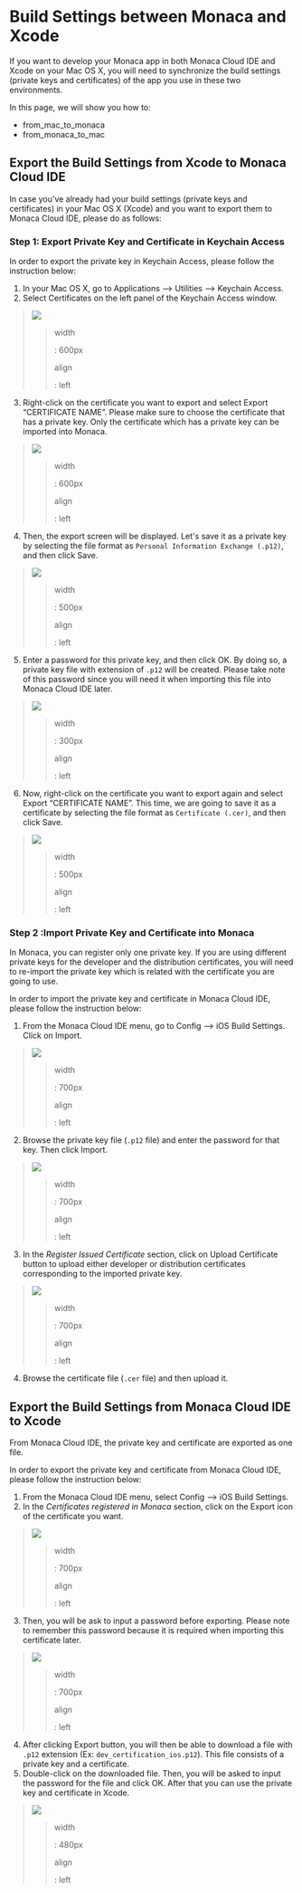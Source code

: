 Build Settings between Monaca and Xcode
=======================================

If you want to develop your Monaca app in both Monaca Cloud IDE and
Xcode on your Mac OS X, you will need to synchronize the build settings
(private keys and certificates) of the app you use in these two
environments.

In this page, we will show you how to:

-   from\_mac\_to\_monaca
-   from\_monaca\_to\_mac

Export the Build Settings from Xcode to Monaca Cloud IDE
--------------------------------------------------------

In case you've already had your build settings (private keys and
certificates) in your Mac OS X (Xcode) and you want to export them to
Monaca Cloud IDE, please do as follows:

### Step 1: Export Private Key and Certificate in Keychain Access

In order to export the private key in Keychain Access, please follow the
instruction below:

1.  In your Mac OS X, go to
    Applications --&gt; Utilities --&gt; Keychain Access.
2.  Select Certificates on the left panel of the Keychain Access window.

> ![](images/import_export/1.png)
>
> > width
> >
> > :   600px
> >
> > align
> >
> > :   left
> >
3.  Right-click on the certificate you want to export and select
    Export “CERTIFICATE NAME”. Please make sure to choose the
    certificate that has a private key. Only the certificate which has a
    private key can be imported into Monaca.

> ![](images/import_export/2.png)
>
> > width
> >
> > :   600px
> >
> > align
> >
> > :   left
> >
4.  Then, the export screen will be displayed. Let's save it as a
    private key by selecting the file format as
    `Personal Information Exchange (.p12)`, and then click Save.

> ![](images/import_export/3.png)
>
> > width
> >
> > :   500px
> >
> > align
> >
> > :   left
> >
5.  Enter a password for this private key, and then click OK. By doing
    so, a private key file with extension of `.p12` will be created.
    Please take note of this password since you will need it when
    importing this file into Monaca Cloud IDE later.

> ![](images/import_export/4.png)
>
> > width
> >
> > :   300px
> >
> > align
> >
> > :   left
> >
6.  Now, right-click on the certificate you want to export again and
    select Export “CERTIFICATE NAME”. This time, we are going to save it
    as a certificate by selecting the file format as
    `Certificate (.cer)`, and then click Save.

> ![](images/import_export/5.png)
>
> > width
> >
> > :   500px
> >
> > align
> >
> > :   left
> >
### <a name="import-into-monaca"></a> Step 2 :Import Private Key and Certificate into Monaca

<div class="admonition note">

In Monaca, you can register only one private key. If you are using
different private keys for the developer and the distribution
certificates, you will need to re-import the private key which is
related with the certificate you are going to use.

</div>

In order to import the private key and certificate in Monaca Cloud IDE,
please follow the instruction below:

1.  From the Monaca Cloud IDE menu, go to
    Config --&gt; iOS Build Settings. Click on Import.

> ![](images/import_export/6.png)
>
> > width
> >
> > :   700px
> >
> > align
> >
> > :   left
> >
2.  Browse the private key file (`.p12` file) and enter the password for
    that key. Then click Import.

> ![](images/import_export/7.png)
>
> > width
> >
> > :   700px
> >
> > align
> >
> > :   left
> >
3.  In the *Register Issued Certificate* section, click on
    Upload Certificate button to upload either developer or distribution
    certificates corresponding to the imported private key.

> ![](images/import_export/8.png)
>
> > width
> >
> > :   700px
> >
> > align
> >
> > :   left
> >
4.  Browse the certificate file (`.cer` file) and then upload it.

Export the Build Settings from Monaca Cloud IDE to Xcode
--------------------------------------------------------

<div class="admonition note">

From Monaca Cloud IDE, the private key and certificate are exported as
one file.

</div>

In order to export the private key and certificate from Monaca Cloud
IDE, please follow the instruction below:

1.  From the Monaca Cloud IDE menu, select
    Config --&gt; iOS Build Settings.
2.  In the *Certificates registered in Monaca* section, click on the
    Export icon of the certificate you want.

> ![](images/import_export/9.png)
>
> > width
> >
> > :   700px
> >
> > align
> >
> > :   left
> >
3.  Then, you will be ask to input a password before exporting. Please
    note to remember this password because it is required when importing
    this certificate later.

> ![](images/import_export/10.png)
>
> > width
> >
> > :   700px
> >
> > align
> >
> > :   left
> >
4.  After clicking Export button, you will then be able to download a
    file with `.p12` extension (Ex: `dev_certification_ios.p12`). This
    file consists of a private key and a certificate.
5.  Double-click on the downloaded file. Then, you will be asked to
    input the password for the file and click OK. After that you can use
    the private key and certificate in Xcode.

> ![](images/import_export/11.png)
>
> > width
> >
> > :   480px
> >
> > align
> >
> > :   left
> >


